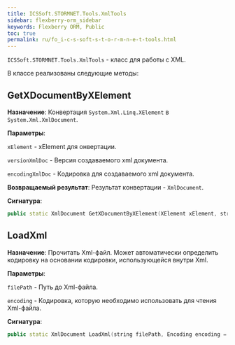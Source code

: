 ```yaml
---
title: ICSSoft.STORMNET.Tools.XmlTools
sidebar: flexberry-orm_sidebar
keywords: Flexberry ORM, Public
toc: true
permalink: ru/fo_i-c-s-soft-s-t-o-r-m-n-e-t-tools.html
---
```


`ICSSoft.STORMNET.Tools.XmlTools` - класс для работы с XML.

В классе реализованы следующие методы:

## GetXDocumentByXElement
 __Назначение__: Конвертация `System.Xml.Linq.XElement` в `System.Xml.XmlDocument`.

 __Параметры__:

 `xElement` - xElement для онвертации.

 `versionXmlDoc` - Версия создаваемого xml документа.

 `encodingXmlDoc` - Кодировка для создаваемого xml документа.

 __Возвращаемый результат__: Результат конвертации - `XmlDocument`.

 __Сигнатура__:

```cpp
public static XmlDocument GetXDocumentByXElement(XElement xElement, string versionXmlDoc, string encodingXmlDoc) 
```

## LoadXml

__Назначение__: Прочитать Xml-файл. Может автоматически определить кодировку на основании кодировки, использующейся внутри Xml.

__Параметры__:

`filePath` - Путь до Xml-файла.

`encoding` - Кодировка, которую необходимо использовать для чтения Xml-файла.

__Сигнатура__:

```cpp
public static XmlDocument LoadXml(string filePath, Encoding encoding = null) 
```



